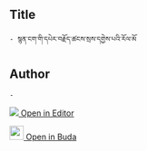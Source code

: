 ## Title
	- སྙན་ངག་གི་དཔེར་བརྗོད་ཚངས་སྲས་དགྱེས་པའི་རོལ་མོ

## Author
	- 



[<img src="https://img.icons8.com/color/25/000000/edit-property.png"> Open in Editor](http://editor.openpecha.org/P010733)

[<img width="25" src="https://library.bdrc.io/icons/BUDA-small.svg"> Open in Buda](https://library.bdrc.io/show/bdr:IE0OPP010733)
